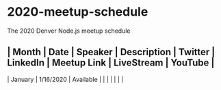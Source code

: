 # 2020-meetup-schedule
The 2020 Denver Node.js meetup schedule

| Month | Date | Speaker | Description | Twitter | LinkedIn | Meetup Link | LiveStream | YouTube |
----------------------------------------------------------------------------------------------
| January | 1/16/2020 | Available | | | | | | |